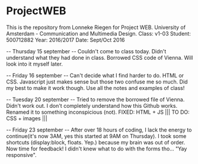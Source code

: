 # ProjectWEB

This is the repository from Lonneke Riegen for Project WEB.
University of Amsterdam - Communication and Multimedia Design.
Class: v1-03
Student: 500712882
Year: 2016/2017
Date: Sept/Oct 2016

-- Thursday 15 september --
Couldn't come to class today. Didn't understand what they had done in class. Borrowed CSS code of Vienna. Will look into it myself later.

-- Friday 16 september --
Can't decide what I find harder to do. HTML or CSS. Javascript just makes sense but those two confuse me so much. Did my best to make it work though. Use all the notes and examples of class!

-- Tuesday 20 september --
Tried to remove the borrowed file of Vienna. Didn't work out. I don't completely understand how this Github works. Renamed it to something inconspicious (not). 
FIXED: HTML + JS |||
TO DO: CSS + images |||

-- Friday 23 september --
After over 18 hours of coding, I lack the energy to continue(it's now 3AM, yes this started at 9AM on Thursday). I took some shortcuts (display:block, floats. Yep.) because my brain was out of order. Now time for feedback! I didn't knew what to do with the forms tho... "Yay responsive". 

